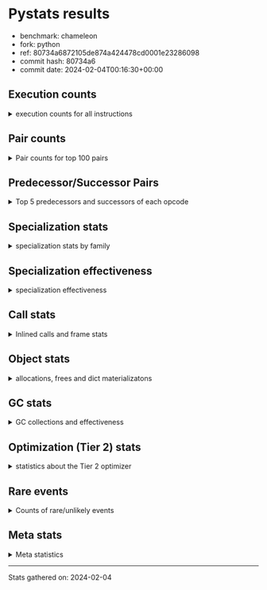 
# Pystats results

- benchmark: chameleon
- fork: python
- ref: 80734a6872105de874a424478cd0001e23286098
- commit hash: 80734a6
- commit date: 2024-02-04T00:16:30+00:00

## Execution counts

<details>
<summary> execution counts for all instructions </summary>

|Name | Count | Self | Cumulative | Miss ratio | 
|---|---:|---:|---:|---:|
| LOAD_FAST | 334,182,780 | 22.0% | 22.0% |  |
| LOAD_CONST | 162,609,360 | 10.7% | 32.7% |  |
| STORE_FAST | 142,773,260 | 9.4% | 42.1% |  |
| IS_OP | 91,528,960 | 6.0% | 48.1% |  |
| LOAD_GLOBAL_BUILTIN | 87,052,580 | 5.7% | 53.8% |  |
| PUSH_NULL | 81,301,820 | 5.3% | 59.2% |  |
| LOAD_GLOBAL_MODULE | 75,558,320 | 5.0% | 64.1% |  |
| POP_JUMP_IF_FALSE | 72,330,320 | 4.8% | 68.9% |  |
| POP_TOP | 46,093,520 | 3.0% | 71.9% |  |
| CALL_BUILTIN_O | 46,084,220 | 3.0% | 75.0% |  |
| LOAD_FAST_LOAD_FAST | 37,136,640 | 2.4% | 77.4% |  |
| RESUME_CHECK | 35,219,040 | 2.3% | 79.7% |  |
| RETURN_VALUE | 34,574,160 | 2.3% | 82.0% |  |
| POP_JUMP_IF_TRUE | 26,241,280 | 1.7% | 83.7% |  |
| CALL_METHOD_DESCRIPTOR_FAST | 20,884,160 | 1.4% | 85.1% | 100.0% |
| LOAD_ATTR_CLASS | 20,487,660 | 1.3% | 86.4% |  |
| POP_JUMP_IF_NONE | 19,845,120 | 1.3% | 87.7% |  |
| CALL_BOUND_METHOD_EXACT_ARGS | 14,084,340 | 0.9% | 88.7% |  |
| CALL_PY_EXACT_ARGS | 13,442,460 | 0.9% | 89.6% |  |
| COPY_FREE_VARS | 12,801,360 | 0.8% | 90.4% |  |
| POP_JUMP_IF_NOT_NONE | 12,801,280 | 0.8% | 91.2% |  |
| TO_BOOL_BOOL | 12,801,220 | 0.8% | 92.1% |  |
| CALL_TYPE_1 | 12,799,980 | 0.8% | 92.9% |  |
| CALL_STR_1 | 12,799,960 | 0.8% | 93.8% |  |
| CALL | 8,331,720 | 0.5% | 94.3% |  |
| STORE_SUBSCR | 8,327,500 | 0.5% | 94.9% |  |
| JUMP_FORWARD | 7,682,560 | 0.5% | 95.4% |  |
| NOP | 7,043,920 | 0.5% | 95.8% |  |
| DELETE_SUBSCR | 7,041,280 | 0.5% | 96.3% |  |
| COMPARE_OP_INT | 7,040,020 | 0.5% | 96.8% |  |
| BINARY_OP_SUBTRACT_INT | 7,039,960 | 0.5% | 97.2% |  |
| ENTER_EXECUTOR | 7,039,680 | 0.5% | 97.7% |  |
| BINARY_OP | 6,401,960 | 0.4% | 98.1% |  |
| LOAD_DEREF | 6,400,160 | 0.4% | 98.5% |  |
| BINARY_OP_ADD_INT | 6,399,980 | 0.4% | 98.9% |  |
| BINARY_OP_ADD_UNICODE | 6,399,980 | 0.4% | 99.4% |  |
| CALL_BUILTIN_FAST | 1,930,680 | 0.1% | 99.5% |  |
| INTERPRETER_EXIT | 1,287,760 | 0.1% | 99.6% |  |
| STORE_ATTR_SLOT | 1,285,040 | 0.1% | 99.7% |  |
| FOR_ITER_LIST | 1,283,160 | 0.1% | 99.7% |  |
| RETURN_CONST | 645,120 | 0.0% | 99.8% |  |
| BUILD_TUPLE | 643,840 | 0.0% | 99.8% |  |
| CALL_BUILTIN_CLASS | 642,580 | 0.0% | 99.9% |  |
| GET_ITER | 641,360 | 0.0% | 99.9% |  |
| CALL_LEN | 641,260 | 0.0% | 100.0% |  |
| UNPACK_SEQUENCE_TWO_TUPLE | 641,240 | 0.0% | 100.0% |  |
| LOAD_ATTR | 14,160 | 0.0% | 100.0% |  |
| BUILD_MAP | 5,120 | 0.0% | 100.0% |  |
| BINARY_SUBSCR_GETITEM | 5,040 | 0.0% | 100.0% |  |
| MAKE_CELL | 3,840 | 0.0% | 100.0% |  |
| STORE_DEREF | 3,840 | 0.0% | 100.0% |  |
| EXTENDED_ARG | 3,560 | 0.0% | 100.0% |  |
| CALL_FUNCTION_EX | 2,640 | 0.0% | 100.0% |  |
| MAKE_FUNCTION | 2,560 | 0.0% | 100.0% |  |
| DICT_MERGE | 2,560 | 0.0% | 100.0% |  |
| SET_FUNCTION_ATTRIBUTE | 2,560 | 0.0% | 100.0% |  |
| LOAD_ATTR_METHOD_NO_DICT | 2,520 | 0.0% | 100.0% |  |
| LOAD_ATTR_NONDESCRIPTOR_WITH_VALUES | 2,520 | 0.0% | 100.0% |  |
| LOAD_GLOBAL | 1,720 | 0.0% | 100.0% |  |
| JUMP_BACKWARD | 1,700 | 0.0% | 100.0% |  |
| CALL_KW | 1,280 | 0.0% | 100.0% |  |
| CONTAINS_OP | 1,280 | 0.0% | 100.0% |  |
| BINARY_SUBSCR_DICT | 1,260 | 0.0% | 100.0% |  |
| CALL_PY_WITH_DEFAULTS | 1,260 | 0.0% | 100.0% |  |
| LOAD_ATTR_INSTANCE_VALUE | 1,260 | 0.0% | 100.0% |  |
| LOAD_ATTR_METHOD_WITH_VALUES | 1,260 | 0.0% | 100.0% |  |
| LOAD_SUPER_ATTR_ATTR | 1,260 | 0.0% | 100.0% |  |
| STORE_SUBSCR_DICT | 1,260 | 0.0% | 100.0% |  |
| FOR_ITER_RANGE | 440 | 0.0% | 100.0% |  |
| RESUME | 240 | 0.0% | 100.0% |  |
| BINARY_SUBSCR | 200 | 0.0% | 100.0% |  |
| STORE_ATTR | 160 | 0.0% | 100.0% |  |
| TO_BOOL | 120 | 0.0% | 100.0% |  |
| COMPARE_OP | 120 | 0.0% | 100.0% |  |
| FOR_ITER | 120 | 0.0% | 100.0% |  |
| LOAD_ATTR_MODULE | 120 | 0.0% | 100.0% |  |
| UNPACK_SEQUENCE | 80 | 0.0% | 100.0% |  |
| BINARY_OP_SUBTRACT_FLOAT | 60 | 0.0% | 100.0% |  |
| LOAD_SUPER_ATTR | 40 | 0.0% | 100.0% |  |


</details>

## Pair counts

<details>
<summary> Pair counts for top 100 pairs </summary>

|Pair | Count | Self | Cumulative | 
|---|---:|---:|---:|
| STORE_FAST LOAD_FAST | 113,313,020 | 7.5% | 7.5% |
| LOAD_FAST PUSH_NULL | 73,617,820 | 4.8% | 12.3% |
| IS_OP POP_JUMP_IF_FALSE | 59,528,960 | 3.9% | 16.2% |
| POP_JUMP_IF_FALSE LOAD_FAST | 59,528,960 | 3.9% | 20.1% |
| PUSH_NULL LOAD_CONST | 55,061,120 | 3.6% | 23.7% |
| CALL_BUILTIN_O POP_TOP | 46,082,940 | 3.0% | 26.8% |
| LOAD_FAST LOAD_CONST | 41,610,960 | 2.7% | 29.5% |
| LOAD_GLOBAL_BUILTIN IS_OP | 38,399,900 | 2.5% | 32.0% |
| LOAD_FAST LOAD_GLOBAL_BUILTIN | 38,399,800 | 2.5% | 34.6% |
| LOAD_FAST RETURN_VALUE | 33,287,760 | 2.2% | 36.8% |
| LOAD_CONST CALL_BUILTIN_O | 33,282,760 | 2.2% | 38.9% |
| LOAD_CONST LOAD_CONST | 32,001,280 | 2.1% | 41.1% |
| LOAD_GLOBAL_MODULE IS_OP | 27,528,880 | 1.8% | 42.9% |
| LOAD_FAST LOAD_GLOBAL_MODULE | 27,528,800 | 1.8% | 44.7% |
| LOAD_GLOBAL_BUILTIN LOAD_FAST | 27,523,780 | 1.8% | 46.5% |
| POP_TOP LOAD_FAST | 26,246,400 | 1.7% | 48.2% |
| PUSH_NULL LOAD_FAST | 25,600,080 | 1.7% | 49.9% |
| CALL_METHOD_DESCRIPTOR_FAST STORE_FAST | 20,490,180 | 1.3% | 51.2% |
| LOAD_ATTR_CLASS LOAD_FAST_LOAD_FAST | 20,487,660 | 1.3% | 52.6% |
| LOAD_FAST_LOAD_FAST LOAD_GLOBAL_MODULE | 20,487,640 | 1.3% | 53.9% |
| LOAD_GLOBAL_BUILTIN LOAD_ATTR_CLASS | 20,487,640 | 1.3% | 55.3% |
| LOAD_GLOBAL_MODULE CALL_METHOD_DESCRIPTOR_FAST | 20,487,640 | 1.3% | 56.6% |
| RESUME_CHECK LOAD_GLOBAL_BUILTIN | 20,487,640 | 1.3% | 58.0% |
| STORE_FAST LOAD_CONST | 20,485,760 | 1.3% | 59.3% |
| LOAD_GLOBAL_MODULE STORE_FAST | 19,846,860 | 1.3% | 60.6% |
| LOAD_FAST POP_JUMP_IF_NONE | 19,845,120 | 1.3% | 61.9% |
| RETURN_VALUE STORE_FAST | 19,202,520 | 1.3% | 63.2% |
| IS_OP POP_JUMP_IF_TRUE | 19,200,000 | 1.3% | 64.5% |
| POP_JUMP_IF_TRUE LOAD_FAST | 19,198,720 | 1.3% | 65.7% |
| CALL_BOUND_METHOD_EXACT_ARGS RESUME_CHECK | 14,084,340 | 0.9% | 66.7% |
| LOAD_CONST CALL_BOUND_METHOD_EXACT_ARGS | 14,084,200 | 0.9% | 67.6% |
| RESUME_CHECK LOAD_FAST | 13,447,540 | 0.9% | 68.5% |
| LOAD_CONST STORE_FAST | 13,445,760 | 0.9% | 69.3% |
| LOAD_FAST LOAD_FAST | 13,445,760 | 0.9% | 70.2% |
| POP_TOP LOAD_GLOBAL_MODULE | 13,444,240 | 0.9% | 71.1% |
| COPY_FREE_VARS RESUME_CHECK | 12,801,300 | 0.8% | 72.0% |
| LOAD_FAST POP_JUMP_IF_NOT_NONE | 12,801,280 | 0.8% | 72.8% |
| POP_JUMP_IF_NONE LOAD_FAST | 12,801,280 | 0.8% | 73.6% |
| IS_OP STORE_FAST | 12,800,000 | 0.8% | 74.5% |
| LOAD_FAST STORE_FAST | 12,800,000 | 0.8% | 75.3% |
| LOAD_FAST_LOAD_FAST IS_OP | 12,800,000 | 0.8% | 76.2% |
| POP_JUMP_IF_FALSE LOAD_GLOBAL_BUILTIN | 12,800,000 | 0.8% | 77.0% |
| POP_JUMP_IF_NOT_NONE LOAD_FAST_LOAD_FAST | 12,800,000 | 0.8% | 77.9% |
| CALL_TYPE_1 STORE_FAST | 12,799,980 | 0.8% | 78.7% |
| LOAD_FAST CALL_TYPE_1 | 12,799,960 | 0.8% | 79.5% |
| CALL_PY_EXACT_ARGS COPY_FREE_VARS | 12,799,960 | 0.8% | 80.4% |
| TO_BOOL_BOOL POP_JUMP_IF_FALSE | 12,799,960 | 0.8% | 81.2% |
| LOAD_FAST TO_BOOL_BOOL | 12,799,920 | 0.8% | 82.1% |
| LOAD_CONST LOAD_FAST | 7,687,680 | 0.5% | 82.6% |
| LOAD_CONST STORE_SUBSCR | 7,683,240 | 0.5% | 83.1% |
| STORE_SUBSCR LOAD_FAST | 7,683,200 | 0.5% | 83.6% |
| STORE_FAST LOAD_GLOBAL_MODULE | 7,046,480 | 0.5% | 84.0% |
| LOAD_CONST LOAD_GLOBAL_MODULE | 7,044,280 | 0.5% | 84.5% |
| LOAD_FAST CALL | 7,043,000 | 0.5% | 85.0% |
| DELETE_SUBSCR JUMP_FORWARD | 7,041,280 | 0.5% | 85.4% |
| RETURN_VALUE LOAD_CONST | 7,041,280 | 0.5% | 85.9% |
| JUMP_FORWARD LOAD_FAST | 7,041,280 | 0.5% | 86.4% |
| LOAD_CONST DELETE_SUBSCR | 7,041,280 | 0.5% | 86.8% |
| LOAD_CONST COMPARE_OP_INT | 7,039,960 | 0.5% | 87.3% |
| BINARY_OP_SUBTRACT_INT STORE_FAST | 7,039,960 | 0.5% | 87.7% |
| COMPARE_OP_INT POP_JUMP_IF_TRUE | 7,039,960 | 0.5% | 88.2% |
| LOAD_CONST BINARY_OP_SUBTRACT_INT | 7,039,920 | 0.5% | 88.7% |
| LOAD_CONST CALL_PY_EXACT_ARGS | 7,039,920 | 0.5% | 89.1% |
| LOAD_FAST CALL_BUILTIN_O | 6,401,240 | 0.4% | 89.6% |
| NOP LOAD_DEREF | 6,400,080 | 0.4% | 90.0% |
| LOAD_DEREF PUSH_NULL | 6,400,080 | 0.4% | 90.4% |
| LOAD_FAST BINARY_OP | 6,400,040 | 0.4% | 90.8% |
| CALL LOAD_CONST | 6,400,000 | 0.4% | 91.2% |
| LOAD_CONST IS_OP | 6,400,000 | 0.4% | 91.7% |
| LOAD_FAST IS_OP | 6,400,000 | 0.4% | 92.1% |
| POP_JUMP_IF_NONE NOP | 6,400,000 | 0.4% | 92.5% |
| BINARY_OP_ADD_INT STORE_FAST | 6,399,980 | 0.4% | 92.9% |
| BINARY_OP_ADD_UNICODE STORE_FAST | 6,399,980 | 0.4% | 93.3% |
| CALL_STR_1 STORE_FAST | 6,399,980 | 0.4% | 93.8% |
| RETURN_VALUE CALL_STR_1 | 6,399,960 | 0.4% | 94.2% |
| BINARY_OP CALL_BUILTIN_O | 6,399,960 | 0.4% | 94.6% |
| LOAD_CONST BINARY_OP_ADD_INT | 6,399,960 | 0.4% | 95.0% |
| LOAD_CONST LOAD_GLOBAL_BUILTIN | 6,399,960 | 0.4% | 95.5% |
| LOAD_FAST CALL_STR_1 | 6,399,960 | 0.4% | 95.9% |
| POP_JUMP_IF_TRUE LOAD_GLOBAL_BUILTIN | 6,399,960 | 0.4% | 96.3% |
| CALL_STR_1 BINARY_OP_ADD_UNICODE | 6,399,960 | 0.4% | 96.7% |
| LOAD_GLOBAL_MODULE CALL_PY_EXACT_ARGS | 6,399,960 | 0.4% | 97.1% |
| POP_TOP ENTER_EXECUTOR | 6,398,980 | 0.4% | 97.6% |
| ENTER_EXECUTOR RESUME_CHECK | 6,398,080 | 0.4% | 98.0% |
| CACHE RESUME_CHECK | 1,286,360 | 0.1% | 98.1% |
| CALL_BUILTIN_FAST STORE_FAST | 1,284,400 | 0.1% | 98.1% |
| LOAD_FAST_LOAD_FAST STORE_ATTR_SLOT | 1,282,480 | 0.1% | 98.2% |
| STORE_FAST LOAD_GLOBAL_BUILTIN | 1,282,480 | 0.1% | 98.3% |
| RETURN_VALUE PUSH_NULL | 1,281,280 | 0.1% | 98.4% |
| RETURN_VALUE INTERPRETER_EXIT | 645,200 | 0.0% | 98.4% |
| LOAD_FAST CALL_BUILTIN_FAST | 643,720 | 0.0% | 98.5% |
| LOAD_GLOBAL_MODULE CALL_BUILTIN_FAST | 643,080 | 0.0% | 98.5% |
| RETURN_CONST INTERPRETER_EXIT | 642,560 | 0.0% | 98.6% |
| LOAD_GLOBAL_MODULE LOAD_FAST_LOAD_FAST | 642,520 | 0.0% | 98.6% |
| STORE_ATTR_SLOT RETURN_CONST | 642,520 | 0.0% | 98.7% |
| CALL_PY_EXACT_ARGS RESUME_CHECK | 642,500 | 0.0% | 98.7% |
| FOR_ITER_LIST STORE_FAST | 641,880 | 0.0% | 98.7% |
| CALL STORE_FAST | 641,600 | 0.0% | 98.8% |
| LOAD_FAST GET_ITER | 641,360 | 0.0% | 98.8% |
| LOAD_FAST_LOAD_FAST CALL | 641,320 | 0.0% | 98.9% |


</details>

## Predecessor/Successor Pairs

<details>
<summary> Top 5 predecessors and successors of each opcode </summary>

### CACHE

<details>
<summary> Successors and predecessors for CACHE </summary>

|Successors | Count | Percentage | 
|---|---:|---:|
| RESUME_CHECK | 1,286,360 | 99.9% |
| COPY_FREE_VARS | 1,280 | 0.1% |
| RESUME | 120 | 0.0% |


</details>

### BINARY_SUBSCR

<details>
<summary> Successors and predecessors for BINARY_SUBSCR </summary>

|Predecessors | Count | Percentage | 
|---|---:|---:|
| LOAD_CONST | 200 | 100.0% |

|Successors | Count | Percentage | 
|---|---:|---:|
| BINARY_SUBSCR_GETITEM | 80 | 40.0% |
| STORE_FAST | 60 | 30.0% |
| STORE_DEREF | 40 | 20.0% |
| BINARY_SUBSCR_DICT | 20 | 10.0% |


</details>

### DELETE_SUBSCR

<details>
<summary> Successors and predecessors for DELETE_SUBSCR </summary>

|Predecessors | Count | Percentage | 
|---|---:|---:|
| LOAD_CONST | 7,041,280 | 100.0% |

|Successors | Count | Percentage | 
|---|---:|---:|
| JUMP_FORWARD | 7,041,280 | 100.0% |


</details>

### GET_ITER

<details>
<summary> Successors and predecessors for GET_ITER </summary>

|Predecessors | Count | Percentage | 
|---|---:|---:|
| LOAD_FAST | 641,360 | 100.0% |

|Successors | Count | Percentage | 
|---|---:|---:|
| FOR_ITER_LIST | 639,980 | 99.8% |
| EXTENDED_ARG | 1,280 | 0.2% |
| FOR_ITER_RANGE | 60 | 0.0% |
| FOR_ITER | 40 | 0.0% |


</details>

### INTERPRETER_EXIT

<details>
<summary> Successors and predecessors for INTERPRETER_EXIT </summary>

|Predecessors | Count | Percentage | 
|---|---:|---:|
| RETURN_VALUE | 645,200 | 50.1% |
| RETURN_CONST | 642,560 | 49.9% |


</details>

### MAKE_FUNCTION

<details>
<summary> Successors and predecessors for MAKE_FUNCTION </summary>

|Predecessors | Count | Percentage | 
|---|---:|---:|
| LOAD_CONST | 2,560 | 100.0% |

|Successors | Count | Percentage | 
|---|---:|---:|
| SET_FUNCTION_ATTRIBUTE | 2,560 | 100.0% |


</details>

### NOP

<details>
<summary> Successors and predecessors for NOP </summary>

|Predecessors | Count | Percentage | 
|---|---:|---:|
| POP_JUMP_IF_NONE | 6,400,000 | 90.9% |
| RESUME_CHECK | 641,260 | 9.1% |
| STORE_FAST | 2,560 | 0.0% |
| POP_TOP | 80 | 0.0% |
| RESUME | 20 | 0.0% |

|Successors | Count | Percentage | 
|---|---:|---:|
| LOAD_DEREF | 6,400,080 | 90.9% |
| LOAD_GLOBAL_BUILTIN | 639,960 | 9.1% |
| LOAD_FAST | 2,560 | 0.0% |
| LOAD_GLOBAL_MODULE | 1,280 | 0.0% |
| LOAD_GLOBAL | 40 | 0.0% |


</details>

### POP_TOP

<details>
<summary> Successors and predecessors for POP_TOP </summary>

|Predecessors | Count | Percentage | 
|---|---:|---:|
| CALL_BUILTIN_O | 46,082,940 | 100.0% |
| CALL_BUILTIN_FAST | 6,300 | 0.0% |
| RETURN_CONST | 2,560 | 0.0% |
| CALL | 1,720 | 0.0% |

|Successors | Count | Percentage | 
|---|---:|---:|
| LOAD_FAST | 26,246,400 | 56.9% |
| LOAD_GLOBAL_MODULE | 13,444,240 | 29.2% |
| ENTER_EXECUTOR | 6,398,980 | 13.9% |
| LOAD_CONST | 1,280 | 0.0% |
| RETURN_CONST | 1,280 | 0.0% |


</details>

### PUSH_NULL

<details>
<summary> Successors and predecessors for PUSH_NULL </summary>

|Predecessors | Count | Percentage | 
|---|---:|---:|
| LOAD_FAST | 73,617,820 | 90.5% |
| LOAD_DEREF | 6,400,080 | 7.9% |
| RETURN_VALUE | 1,281,280 | 1.6% |
| LOAD_ATTR | 1,300 | 0.0% |
| LOAD_SUPER_ATTR_ATTR | 1,260 | 0.0% |

|Successors | Count | Percentage | 
|---|---:|---:|
| LOAD_CONST | 55,061,120 | 67.7% |
| LOAD_FAST | 25,600,080 | 31.5% |
| CALL | 640,620 | 0.8% |


</details>

### RETURN_VALUE

<details>
<summary> Successors and predecessors for RETURN_VALUE </summary>

|Predecessors | Count | Percentage | 
|---|---:|---:|
| LOAD_FAST | 33,287,760 | 96.3% |
| BUILD_TUPLE | 641,280 | 1.9% |
| CALL_BUILTIN_FAST | 639,980 | 1.9% |
| CALL_FUNCTION_EX | 2,560 | 0.0% |
| RETURN_VALUE | 1,280 | 0.0% |

|Successors | Count | Percentage | 
|---|---:|---:|
| STORE_FAST | 19,202,520 | 55.5% |
| LOAD_CONST | 7,041,280 | 20.4% |
| CALL_STR_1 | 6,399,960 | 18.5% |
| PUSH_NULL | 1,281,280 | 3.7% |
| INTERPRETER_EXIT | 645,200 | 1.9% |


</details>

### STORE_SUBSCR

<details>
<summary> Successors and predecessors for STORE_SUBSCR </summary>

|Predecessors | Count | Percentage | 
|---|---:|---:|
| LOAD_CONST | 7,683,240 | 92.3% |
| LOAD_FAST_LOAD_FAST | 641,280 | 7.7% |
| STORE_SUBSCR | 2,980 | 0.0% |

|Successors | Count | Percentage | 
|---|---:|---:|
| LOAD_FAST | 7,683,200 | 92.3% |
| LOAD_FAST_LOAD_FAST | 641,280 | 7.7% |
| STORE_SUBSCR | 2,980 | 0.0% |
| LOAD_GLOBAL | 20 | 0.0% |
| STORE_SUBSCR_DICT | 20 | 0.0% |


</details>

### TO_BOOL

<details>
<summary> Successors and predecessors for TO_BOOL </summary>

|Predecessors | Count | Percentage | 
|---|---:|---:|
| LOAD_FAST | 80 | 66.7% |
| LOAD_ATTR | 40 | 33.3% |

|Successors | Count | Percentage | 
|---|---:|---:|
| TO_BOOL_BOOL | 60 | 50.0% |
| POP_JUMP_IF_FALSE | 40 | 33.3% |
| POP_JUMP_IF_TRUE | 20 | 16.7% |


</details>

### BINARY_OP

<details>
<summary> Successors and predecessors for BINARY_OP </summary>

|Predecessors | Count | Percentage | 
|---|---:|---:|
| LOAD_FAST | 6,400,040 | 100.0% |
| BINARY_OP | 1,760 | 0.0% |
| LOAD_CONST | 120 | 0.0% |
| CALL | 20 | 0.0% |
| CALL_STR_1 | 20 | 0.0% |

|Successors | Count | Percentage | 
|---|---:|---:|
| CALL_BUILTIN_O | 6,399,960 | 100.0% |
| BINARY_OP | 1,760 | 0.0% |
| STORE_FAST | 100 | 0.0% |
| CALL | 40 | 0.0% |
| BINARY_OP_SUBTRACT_INT | 40 | 0.0% |


</details>

### BUILD_MAP

<details>
<summary> Successors and predecessors for BUILD_MAP </summary>

|Predecessors | Count | Percentage | 
|---|---:|---:|
| LOAD_CONST | 2,560 | 50.0% |
| STORE_FAST | 1,280 | 25.0% |
| LOAD_GLOBAL_MODULE | 1,260 | 24.6% |
| LOAD_GLOBAL | 20 | 0.4% |

|Successors | Count | Percentage | 
|---|---:|---:|
| LOAD_FAST | 2,560 | 50.0% |
| CALL | 1,280 | 25.0% |
| STORE_FAST | 1,280 | 25.0% |


</details>

### BUILD_TUPLE

<details>
<summary> Successors and predecessors for BUILD_TUPLE </summary>

|Predecessors | Count | Percentage | 
|---|---:|---:|
| LOAD_FAST_LOAD_FAST | 641,280 | 99.6% |
| LOAD_FAST | 2,560 | 0.4% |

|Successors | Count | Percentage | 
|---|---:|---:|
| RETURN_VALUE | 641,280 | 99.6% |
| LOAD_CONST | 2,560 | 0.4% |


</details>

### CALL

<details>
<summary> Successors and predecessors for CALL </summary>

|Predecessors | Count | Percentage | 
|---|---:|---:|
| LOAD_FAST | 7,043,000 | 84.5% |
| LOAD_FAST_LOAD_FAST | 641,320 | 7.7% |
| PUSH_NULL | 640,620 | 7.7% |
| CALL | 3,240 | 0.0% |
| BUILD_MAP | 1,280 | 0.0% |

|Successors | Count | Percentage | 
|---|---:|---:|
| LOAD_CONST | 6,400,000 | 76.8% |
| STORE_FAST | 641,600 | 7.7% |
| LOAD_FAST_LOAD_FAST | 641,280 | 7.7% |
| UNPACK_SEQUENCE_TWO_TUPLE | 641,200 | 7.7% |
| CALL | 3,240 | 0.0% |


</details>

### CALL_FUNCTION_EX

<details>
<summary> Successors and predecessors for CALL_FUNCTION_EX </summary>

|Predecessors | Count | Percentage | 
|---|---:|---:|
| DICT_MERGE | 2,560 | 97.0% |
| LOAD_FAST | 80 | 3.0% |

|Successors | Count | Percentage | 
|---|---:|---:|
| RETURN_VALUE | 2,560 | 97.0% |
| COPY_FREE_VARS | 80 | 3.0% |


</details>

### CALL_KW

<details>
<summary> Successors and predecessors for CALL_KW </summary>

|Predecessors | Count | Percentage | 
|---|---:|---:|
| LOAD_CONST | 1,280 | 100.0% |

|Successors | Count | Percentage | 
|---|---:|---:|
| CALL_BUILTIN_FAST | 1,240 | 96.9% |
| CALL | 40 | 3.1% |


</details>

### COMPARE_OP

<details>
<summary> Successors and predecessors for COMPARE_OP </summary>

|Predecessors | Count | Percentage | 
|---|---:|---:|
| LOAD_CONST | 120 | 100.0% |

|Successors | Count | Percentage | 
|---|---:|---:|
| COMPARE_OP_INT | 60 | 50.0% |
| POP_JUMP_IF_TRUE | 40 | 33.3% |
| POP_JUMP_IF_FALSE | 20 | 16.7% |


</details>

### CONTAINS_OP

<details>
<summary> Successors and predecessors for CONTAINS_OP </summary>

|Predecessors | Count | Percentage | 
|---|---:|---:|
| LOAD_FAST | 1,280 | 100.0% |

|Successors | Count | Percentage | 
|---|---:|---:|
| POP_JUMP_IF_FALSE | 1,280 | 100.0% |


</details>

### COPY_FREE_VARS

<details>
<summary> Successors and predecessors for COPY_FREE_VARS </summary>

|Predecessors | Count | Percentage | 
|---|---:|---:|
| CALL_PY_EXACT_ARGS | 12,799,960 | 100.0% |
| CACHE | 1,280 | 0.0% |
| CALL_FUNCTION_EX | 80 | 0.0% |
| CALL | 40 | 0.0% |

|Successors | Count | Percentage | 
|---|---:|---:|
| RESUME_CHECK | 12,801,300 | 100.0% |
| RESUME | 60 | 0.0% |


</details>

### DICT_MERGE

<details>
<summary> Successors and predecessors for DICT_MERGE </summary>

|Predecessors | Count | Percentage | 
|---|---:|---:|
| LOAD_FAST | 2,560 | 100.0% |

|Successors | Count | Percentage | 
|---|---:|---:|
| CALL_FUNCTION_EX | 2,560 | 100.0% |


</details>

### ENTER_EXECUTOR

<details>
<summary> Successors and predecessors for ENTER_EXECUTOR </summary>

|Predecessors | Count | Percentage | 
|---|---:|---:|
| POP_TOP | 6,398,980 | 90.9% |
| POP_JUMP_IF_TRUE | 640,600 | 9.1% |
| JUMP_BACKWARD | 100 | 0.0% |

|Successors | Count | Percentage | 
|---|---:|---:|
| RESUME_CHECK | 6,398,080 | 90.9% |
| FOR_ITER_LIST | 639,680 | 9.1% |
| EXTENDED_ARG | 960 | 0.0% |
| CALL | 900 | 0.0% |
| FOR_ITER_RANGE | 60 | 0.0% |


</details>

### EXTENDED_ARG

<details>
<summary> Successors and predecessors for EXTENDED_ARG </summary>

|Predecessors | Count | Percentage | 
|---|---:|---:|
| GET_ITER | 1,280 | 36.0% |
| ENTER_EXECUTOR | 960 | 27.0% |
| JUMP_BACKWARD | 640 | 18.0% |
| POP_TOP | 340 | 9.6% |
| POP_JUMP_IF_TRUE | 340 | 9.6% |

|Successors | Count | Percentage | 
|---|---:|---:|
| FOR_ITER_LIST | 2,840 | 79.8% |
| JUMP_BACKWARD | 680 | 19.1% |
| FOR_ITER | 40 | 1.1% |


</details>

### FOR_ITER

<details>
<summary> Successors and predecessors for FOR_ITER </summary>

|Predecessors | Count | Percentage | 
|---|---:|---:|
| GET_ITER | 40 | 33.3% |
| EXTENDED_ARG | 40 | 33.3% |
| JUMP_BACKWARD | 40 | 33.3% |

|Successors | Count | Percentage | 
|---|---:|---:|
| STORE_FAST | 60 | 50.0% |
| FOR_ITER_LIST | 40 | 33.3% |
| FOR_ITER_RANGE | 20 | 16.7% |


</details>

### IS_OP

<details>
<summary> Successors and predecessors for IS_OP </summary>

|Predecessors | Count | Percentage | 
|---|---:|---:|
| LOAD_GLOBAL_BUILTIN | 38,399,900 | 42.0% |
| LOAD_GLOBAL_MODULE | 27,528,880 | 30.1% |
| LOAD_FAST_LOAD_FAST | 12,800,000 | 14.0% |
| LOAD_CONST | 6,400,000 | 7.0% |
| LOAD_FAST | 6,400,000 | 7.0% |

|Successors | Count | Percentage | 
|---|---:|---:|
| POP_JUMP_IF_FALSE | 59,528,960 | 65.0% |
| POP_JUMP_IF_TRUE | 19,200,000 | 21.0% |
| STORE_FAST | 12,800,000 | 14.0% |


</details>

### JUMP_BACKWARD

<details>
<summary> Successors and predecessors for JUMP_BACKWARD </summary>

|Predecessors | Count | Percentage | 
|---|---:|---:|
| POP_TOP | 680 | 40.0% |
| EXTENDED_ARG | 680 | 40.0% |
| POP_JUMP_IF_TRUE | 340 | 20.0% |

|Successors | Count | Percentage | 
|---|---:|---:|
| EXTENDED_ARG | 640 | 37.6% |
| FOR_ITER_LIST | 620 | 36.5% |
| FOR_ITER_RANGE | 300 | 17.6% |
| ENTER_EXECUTOR | 100 | 5.9% |
| FOR_ITER | 40 | 2.4% |


</details>

### JUMP_FORWARD

<details>
<summary> Successors and predecessors for JUMP_FORWARD </summary>

|Predecessors | Count | Percentage | 
|---|---:|---:|
| DELETE_SUBSCR | 7,041,280 | 91.7% |
| CALL_BUILTIN_CLASS | 641,260 | 8.3% |
| CALL | 20 | 0.0% |

|Successors | Count | Percentage | 
|---|---:|---:|
| LOAD_FAST | 7,041,280 | 91.7% |
| STORE_FAST | 641,280 | 8.3% |


</details>

### LOAD_ATTR

<details>
<summary> Successors and predecessors for LOAD_ATTR </summary>

|Predecessors | Count | Percentage | 
|---|---:|---:|
| LOAD_FAST | 13,040 | 92.1% |
| LOAD_ATTR | 1,000 | 7.1% |
| LOAD_GLOBAL | 60 | 0.4% |
| LOAD_GLOBAL_MODULE | 40 | 0.3% |
| LOAD_GLOBAL_BUILTIN | 20 | 0.1% |

|Successors | Count | Percentage | 
|---|---:|---:|
| STORE_FAST | 6,440 | 45.5% |
| LOAD_FAST | 2,560 | 18.1% |
| PUSH_NULL | 1,300 | 9.2% |
| CALL_BUILTIN_CLASS | 1,240 | 8.8% |
| TO_BOOL_BOOL | 1,240 | 8.8% |


</details>

### LOAD_CONST

<details>
<summary> Successors and predecessors for LOAD_CONST </summary>

|Predecessors | Count | Percentage | 
|---|---:|---:|
| PUSH_NULL | 55,061,120 | 33.9% |
| LOAD_FAST | 41,610,960 | 25.6% |
| LOAD_CONST | 32,001,280 | 19.7% |
| STORE_FAST | 20,485,760 | 12.6% |
| RETURN_VALUE | 7,041,280 | 4.3% |

|Successors | Count | Percentage | 
|---|---:|---:|
| CALL_BUILTIN_O | 33,282,760 | 20.5% |
| LOAD_CONST | 32,001,280 | 19.7% |
| CALL_BOUND_METHOD_EXACT_ARGS | 14,084,200 | 8.7% |
| STORE_FAST | 13,445,760 | 8.3% |
| LOAD_FAST | 7,687,680 | 4.7% |


</details>

### LOAD_DEREF

<details>
<summary> Successors and predecessors for LOAD_DEREF </summary>

|Predecessors | Count | Percentage | 
|---|---:|---:|
| NOP | 6,400,080 | 100.0% |
| STORE_FAST | 80 | 0.0% |

|Successors | Count | Percentage | 
|---|---:|---:|
| PUSH_NULL | 6,400,080 | 100.0% |
| STORE_FAST | 80 | 0.0% |


</details>

### LOAD_FAST

<details>
<summary> Successors and predecessors for LOAD_FAST </summary>

|Predecessors | Count | Percentage | 
|---|---:|---:|
| STORE_FAST | 113,313,020 | 33.9% |
| POP_JUMP_IF_FALSE | 59,528,960 | 17.8% |
| LOAD_GLOBAL_BUILTIN | 27,523,780 | 8.2% |
| POP_TOP | 26,246,400 | 7.9% |
| PUSH_NULL | 25,600,080 | 7.7% |

|Successors | Count | Percentage | 
|---|---:|---:|
| PUSH_NULL | 73,617,820 | 22.0% |
| LOAD_CONST | 41,610,960 | 12.5% |
| LOAD_GLOBAL_BUILTIN | 38,399,800 | 11.5% |
| RETURN_VALUE | 33,287,760 | 10.0% |
| LOAD_GLOBAL_MODULE | 27,528,800 | 8.2% |


</details>

### LOAD_FAST_LOAD_FAST

<details>
<summary> Successors and predecessors for LOAD_FAST_LOAD_FAST </summary>

|Predecessors | Count | Percentage | 
|---|---:|---:|
| LOAD_ATTR_CLASS | 20,487,660 | 55.2% |
| POP_JUMP_IF_NOT_NONE | 12,800,000 | 34.5% |
| LOAD_GLOBAL_MODULE | 642,520 | 1.7% |
| STORE_SUBSCR | 641,280 | 1.7% |
| CALL | 641,280 | 1.7% |

|Successors | Count | Percentage | 
|---|---:|---:|
| LOAD_GLOBAL_MODULE | 20,487,640 | 55.2% |
| IS_OP | 12,800,000 | 34.5% |
| STORE_ATTR_SLOT | 1,282,480 | 3.5% |
| CALL | 641,320 | 1.7% |
| STORE_SUBSCR | 641,280 | 1.7% |


</details>

### LOAD_GLOBAL

<details>
<summary> Successors and predecessors for LOAD_GLOBAL </summary>

|Predecessors | Count | Percentage | 
|---|---:|---:|
| LOAD_FAST | 360 | 20.9% |
| STORE_FAST | 320 | 18.6% |
| POP_TOP | 240 | 14.0% |
| LOAD_CONST | 240 | 14.0% |
| POP_JUMP_IF_FALSE | 120 | 7.0% |

|Successors | Count | Percentage | 
|---|---:|---:|
| LOAD_GLOBAL_MODULE | 560 | 32.6% |
| LOAD_GLOBAL_BUILTIN | 300 | 17.4% |
| LOAD_FAST | 220 | 12.8% |
| IS_OP | 180 | 10.5% |
| STORE_FAST | 180 | 10.5% |


</details>

### LOAD_SUPER_ATTR

<details>
<summary> Successors and predecessors for LOAD_SUPER_ATTR </summary>

|Predecessors | Count | Percentage | 
|---|---:|---:|
| LOAD_FAST | 40 | 100.0% |

|Successors | Count | Percentage | 
|---|---:|---:|
| PUSH_NULL | 20 | 50.0% |
| LOAD_SUPER_ATTR_ATTR | 20 | 50.0% |


</details>

### MAKE_CELL

<details>
<summary> Successors and predecessors for MAKE_CELL </summary>

|Predecessors | Count | Percentage | 
|---|---:|---:|
| MAKE_CELL | 2,560 | 66.7% |
| CALL_PY_WITH_DEFAULTS | 1,260 | 32.8% |
| CALL | 20 | 0.5% |

|Successors | Count | Percentage | 
|---|---:|---:|
| MAKE_CELL | 2,560 | 66.7% |
| RESUME_CHECK | 1,260 | 32.8% |
| RESUME | 20 | 0.5% |


</details>

### POP_JUMP_IF_FALSE

<details>
<summary> Successors and predecessors for POP_JUMP_IF_FALSE </summary>

|Predecessors | Count | Percentage | 
|---|---:|---:|
| IS_OP | 59,528,960 | 82.3% |
| TO_BOOL_BOOL | 12,799,960 | 17.7% |
| CONTAINS_OP | 1,280 | 0.0% |
| COMPARE_OP_INT | 60 | 0.0% |
| TO_BOOL | 40 | 0.0% |

|Successors | Count | Percentage | 
|---|---:|---:|
| LOAD_FAST | 59,528,960 | 82.3% |
| LOAD_GLOBAL_BUILTIN | 12,800,000 | 17.7% |
| LOAD_GLOBAL_MODULE | 1,240 | 0.0% |
| LOAD_GLOBAL | 120 | 0.0% |


</details>

### POP_JUMP_IF_NONE

<details>
<summary> Successors and predecessors for POP_JUMP_IF_NONE </summary>

|Predecessors | Count | Percentage | 
|---|---:|---:|
| LOAD_FAST | 19,845,120 | 100.0% |

|Successors | Count | Percentage | 
|---|---:|---:|
| LOAD_FAST | 12,801,280 | 64.5% |
| NOP | 6,400,000 | 32.2% |
| LOAD_GLOBAL_BUILTIN | 641,240 | 3.2% |
| LOAD_CONST | 1,280 | 0.0% |
| LOAD_GLOBAL_MODULE | 1,240 | 0.0% |


</details>

### POP_JUMP_IF_NOT_NONE

<details>
<summary> Successors and predecessors for POP_JUMP_IF_NOT_NONE </summary>

|Predecessors | Count | Percentage | 
|---|---:|---:|
| LOAD_FAST | 12,801,280 | 100.0% |

|Successors | Count | Percentage | 
|---|---:|---:|
| LOAD_FAST_LOAD_FAST | 12,800,000 | 100.0% |
| LOAD_FAST | 1,280 | 0.0% |


</details>

### POP_JUMP_IF_TRUE

<details>
<summary> Successors and predecessors for POP_JUMP_IF_TRUE </summary>

|Predecessors | Count | Percentage | 
|---|---:|---:|
| IS_OP | 19,200,000 | 73.2% |
| COMPARE_OP_INT | 7,039,960 | 26.8% |
| TO_BOOL_BOOL | 1,260 | 0.0% |
| COMPARE_OP | 40 | 0.0% |
| TO_BOOL | 20 | 0.0% |

|Successors | Count | Percentage | 
|---|---:|---:|
| LOAD_FAST | 19,198,720 | 73.2% |
| LOAD_GLOBAL_BUILTIN | 6,399,960 | 24.4% |
| ENTER_EXECUTOR | 640,600 | 2.4% |
| RETURN_CONST | 1,280 | 0.0% |
| EXTENDED_ARG | 340 | 0.0% |


</details>

### RETURN_CONST

<details>
<summary> Successors and predecessors for RETURN_CONST </summary>

|Predecessors | Count | Percentage | 
|---|---:|---:|
| STORE_ATTR_SLOT | 642,520 | 99.6% |
| POP_TOP | 1,280 | 0.2% |
| POP_JUMP_IF_TRUE | 1,280 | 0.2% |
| STORE_ATTR | 40 | 0.0% |

|Successors | Count | Percentage | 
|---|---:|---:|
| INTERPRETER_EXIT | 642,560 | 99.6% |
| POP_TOP | 2,560 | 0.4% |


</details>

### SET_FUNCTION_ATTRIBUTE

<details>
<summary> Successors and predecessors for SET_FUNCTION_ATTRIBUTE </summary>

|Predecessors | Count | Percentage | 
|---|---:|---:|
| MAKE_FUNCTION | 2,560 | 100.0% |

|Successors | Count | Percentage | 
|---|---:|---:|
| STORE_FAST | 2,560 | 100.0% |


</details>

### STORE_ATTR

<details>
<summary> Successors and predecessors for STORE_ATTR </summary>

|Predecessors | Count | Percentage | 
|---|---:|---:|
| LOAD_FAST | 80 | 50.0% |
| LOAD_FAST_LOAD_FAST | 80 | 50.0% |

|Successors | Count | Percentage | 
|---|---:|---:|
| STORE_ATTR_SLOT | 80 | 50.0% |
| RETURN_CONST | 40 | 25.0% |
| LOAD_FAST | 20 | 12.5% |
| LOAD_FAST_LOAD_FAST | 20 | 12.5% |


</details>

### STORE_DEREF

<details>
<summary> Successors and predecessors for STORE_DEREF </summary>

|Predecessors | Count | Percentage | 
|---|---:|---:|
| RETURN_VALUE | 2,520 | 65.6% |
| LOAD_GLOBAL_MODULE | 1,260 | 32.8% |
| BINARY_SUBSCR | 40 | 1.0% |
| LOAD_GLOBAL | 20 | 0.5% |

|Successors | Count | Percentage | 
|---|---:|---:|
| LOAD_FAST | 3,840 | 100.0% |


</details>

### STORE_FAST

<details>
<summary> Successors and predecessors for STORE_FAST </summary>

|Predecessors | Count | Percentage | 
|---|---:|---:|
| CALL_METHOD_DESCRIPTOR_FAST | 20,490,180 | 14.4% |
| LOAD_GLOBAL_MODULE | 19,846,860 | 13.9% |
| RETURN_VALUE | 19,202,520 | 13.4% |
| LOAD_CONST | 13,445,760 | 9.4% |
| IS_OP | 12,800,000 | 9.0% |

|Successors | Count | Percentage | 
|---|---:|---:|
| LOAD_FAST | 113,313,020 | 79.4% |
| LOAD_CONST | 20,485,760 | 14.3% |
| LOAD_GLOBAL_MODULE | 7,046,480 | 4.9% |
| LOAD_GLOBAL_BUILTIN | 1,282,480 | 0.9% |
| STORE_FAST | 641,280 | 0.4% |


</details>

### UNPACK_SEQUENCE

<details>
<summary> Successors and predecessors for UNPACK_SEQUENCE </summary>

|Predecessors | Count | Percentage | 
|---|---:|---:|
| CALL | 80 | 100.0% |

|Successors | Count | Percentage | 
|---|---:|---:|
| STORE_FAST | 40 | 50.0% |
| UNPACK_SEQUENCE_TWO_TUPLE | 40 | 50.0% |


</details>

### RESUME

<details>
<summary> Successors and predecessors for RESUME </summary>

|Predecessors | Count | Percentage | 
|---|---:|---:|
| CACHE | 120 | 50.0% |
| COPY_FREE_VARS | 60 | 25.0% |
| CALL | 40 | 16.7% |
| MAKE_CELL | 20 | 8.3% |

|Successors | Count | Percentage | 
|---|---:|---:|
| LOAD_FAST | 140 | 58.3% |
| LOAD_GLOBAL | 60 | 25.0% |
| NOP | 20 | 8.3% |
| LOAD_FAST_LOAD_FAST | 20 | 8.3% |


</details>

### BINARY_OP_ADD_INT

<details>
<summary> Successors and predecessors for BINARY_OP_ADD_INT </summary>

|Predecessors | Count | Percentage | 
|---|---:|---:|
| LOAD_CONST | 6,399,960 | 100.0% |
| BINARY_OP | 20 | 0.0% |

|Successors | Count | Percentage | 
|---|---:|---:|
| STORE_FAST | 6,399,980 | 100.0% |


</details>

### BINARY_OP_ADD_UNICODE

<details>
<summary> Successors and predecessors for BINARY_OP_ADD_UNICODE </summary>

|Predecessors | Count | Percentage | 
|---|---:|---:|
| CALL_STR_1 | 6,399,960 | 100.0% |
| BINARY_OP | 20 | 0.0% |

|Successors | Count | Percentage | 
|---|---:|---:|
| STORE_FAST | 6,399,980 | 100.0% |


</details>

### BINARY_OP_SUBTRACT_FLOAT

<details>
<summary> Successors and predecessors for BINARY_OP_SUBTRACT_FLOAT </summary>

|Predecessors | Count | Percentage | 
|---|---:|---:|
| LOAD_FAST | 40 | 66.7% |
| BINARY_OP | 20 | 33.3% |

|Successors | Count | Percentage | 
|---|---:|---:|
| STORE_FAST | 60 | 100.0% |


</details>

### BINARY_OP_SUBTRACT_INT

<details>
<summary> Successors and predecessors for BINARY_OP_SUBTRACT_INT </summary>

|Predecessors | Count | Percentage | 
|---|---:|---:|
| LOAD_CONST | 7,039,920 | 100.0% |
| BINARY_OP | 40 | 0.0% |

|Successors | Count | Percentage | 
|---|---:|---:|
| STORE_FAST | 7,039,960 | 100.0% |


</details>

### BINARY_SUBSCR_DICT

<details>
<summary> Successors and predecessors for BINARY_SUBSCR_DICT </summary>

|Predecessors | Count | Percentage | 
|---|---:|---:|
| LOAD_CONST | 1,240 | 98.4% |
| BINARY_SUBSCR | 20 | 1.6% |

|Successors | Count | Percentage | 
|---|---:|---:|
| STORE_FAST | 1,260 | 100.0% |


</details>

### BINARY_SUBSCR_GETITEM

<details>
<summary> Successors and predecessors for BINARY_SUBSCR_GETITEM </summary>

|Predecessors | Count | Percentage | 
|---|---:|---:|
| LOAD_CONST | 4,960 | 98.4% |
| BINARY_SUBSCR | 80 | 1.6% |

|Successors | Count | Percentage | 
|---|---:|---:|
| RESUME_CHECK | 5,040 | 100.0% |


</details>

### CALL_BOUND_METHOD_EXACT_ARGS

<details>
<summary> Successors and predecessors for CALL_BOUND_METHOD_EXACT_ARGS </summary>

|Predecessors | Count | Percentage | 
|---|---:|---:|
| LOAD_CONST | 14,084,200 | 100.0% |
| CALL | 140 | 0.0% |

|Successors | Count | Percentage | 
|---|---:|---:|
| RESUME_CHECK | 14,084,340 | 100.0% |


</details>

### CALL_BUILTIN_CLASS

<details>
<summary> Successors and predecessors for CALL_BUILTIN_CLASS </summary>

|Predecessors | Count | Percentage | 
|---|---:|---:|
| LOAD_FAST | 641,280 | 99.8% |
| LOAD_ATTR | 1,240 | 0.2% |
| CALL | 60 | 0.0% |

|Successors | Count | Percentage | 
|---|---:|---:|
| JUMP_FORWARD | 641,260 | 99.8% |
| STORE_FAST | 1,320 | 0.2% |


</details>

### CALL_BUILTIN_FAST

<details>
<summary> Successors and predecessors for CALL_BUILTIN_FAST </summary>

|Predecessors | Count | Percentage | 
|---|---:|---:|
| LOAD_FAST | 643,720 | 33.3% |
| LOAD_GLOBAL_MODULE | 643,080 | 33.3% |
| LOAD_FAST_LOAD_FAST | 639,960 | 33.1% |
| CALL_KW | 1,240 | 0.1% |
| LOAD_CONST | 1,240 | 0.1% |

|Successors | Count | Percentage | 
|---|---:|---:|
| STORE_FAST | 1,284,400 | 66.5% |
| RETURN_VALUE | 639,980 | 33.1% |
| POP_TOP | 6,300 | 0.3% |


</details>

### CALL_BUILTIN_O

<details>
<summary> Successors and predecessors for CALL_BUILTIN_O </summary>

|Predecessors | Count | Percentage | 
|---|---:|---:|
| LOAD_CONST | 33,282,760 | 72.2% |
| LOAD_FAST | 6,401,240 | 13.9% |
| BINARY_OP | 6,399,960 | 13.9% |
| CALL | 260 | 0.0% |

|Successors | Count | Percentage | 
|---|---:|---:|
| POP_TOP | 46,082,940 | 100.0% |
| RETURN_VALUE | 1,280 | 0.0% |


</details>

### CALL_LEN

<details>
<summary> Successors and predecessors for CALL_LEN </summary>

|Predecessors | Count | Percentage | 
|---|---:|---:|
| LOAD_FAST | 641,240 | 100.0% |
| CALL | 20 | 0.0% |

|Successors | Count | Percentage | 
|---|---:|---:|
| STORE_FAST | 641,260 | 100.0% |


</details>

### CALL_METHOD_DESCRIPTOR_FAST

<details>
<summary> Successors and predecessors for CALL_METHOD_DESCRIPTOR_FAST </summary>

|Predecessors | Count | Percentage | 
|---|---:|---:|
| LOAD_GLOBAL_MODULE | 20,487,640 | 98.1% |
| CALL_METHOD_DESCRIPTOR_FAST | 393,980 | 1.9% |
| LOAD_CONST | 2,480 | 0.0% |
| CALL | 60 | 0.0% |

|Successors | Count | Percentage | 
|---|---:|---:|
| STORE_FAST | 20,490,180 | 98.1% |
| CALL_METHOD_DESCRIPTOR_FAST | 393,980 | 1.9% |


</details>

### CALL_PY_EXACT_ARGS

<details>
<summary> Successors and predecessors for CALL_PY_EXACT_ARGS </summary>

|Predecessors | Count | Percentage | 
|---|---:|---:|
| LOAD_CONST | 7,039,920 | 52.4% |
| LOAD_GLOBAL_MODULE | 6,399,960 | 47.6% |
| LOAD_FAST | 1,240 | 0.0% |
| LOAD_ATTR_METHOD_WITH_VALUES | 1,240 | 0.0% |
| CALL | 100 | 0.0% |

|Successors | Count | Percentage | 
|---|---:|---:|
| COPY_FREE_VARS | 12,799,960 | 95.2% |
| RESUME_CHECK | 642,500 | 4.8% |


</details>

### CALL_PY_WITH_DEFAULTS

<details>
<summary> Successors and predecessors for CALL_PY_WITH_DEFAULTS </summary>

|Predecessors | Count | Percentage | 
|---|---:|---:|
| LOAD_FAST | 1,240 | 98.4% |
| CALL | 20 | 1.6% |

|Successors | Count | Percentage | 
|---|---:|---:|
| MAKE_CELL | 1,260 | 100.0% |


</details>

### CALL_STR_1

<details>
<summary> Successors and predecessors for CALL_STR_1 </summary>

|Predecessors | Count | Percentage | 
|---|---:|---:|
| RETURN_VALUE | 6,399,960 | 50.0% |
| LOAD_FAST | 6,399,960 | 50.0% |
| CALL | 40 | 0.0% |

|Successors | Count | Percentage | 
|---|---:|---:|
| STORE_FAST | 6,399,980 | 50.0% |
| BINARY_OP_ADD_UNICODE | 6,399,960 | 50.0% |
| BINARY_OP | 20 | 0.0% |


</details>

### CALL_TYPE_1

<details>
<summary> Successors and predecessors for CALL_TYPE_1 </summary>

|Predecessors | Count | Percentage | 
|---|---:|---:|
| LOAD_FAST | 12,799,960 | 100.0% |
| CALL | 20 | 0.0% |

|Successors | Count | Percentage | 
|---|---:|---:|
| STORE_FAST | 12,799,980 | 100.0% |


</details>

### COMPARE_OP_INT

<details>
<summary> Successors and predecessors for COMPARE_OP_INT </summary>

|Predecessors | Count | Percentage | 
|---|---:|---:|
| LOAD_CONST | 7,039,960 | 100.0% |
| COMPARE_OP | 60 | 0.0% |

|Successors | Count | Percentage | 
|---|---:|---:|
| POP_JUMP_IF_TRUE | 7,039,960 | 100.0% |
| POP_JUMP_IF_FALSE | 60 | 0.0% |


</details>

### FOR_ITER_LIST

<details>
<summary> Successors and predecessors for FOR_ITER_LIST </summary>

|Predecessors | Count | Percentage | 
|---|---:|---:|
| GET_ITER | 639,980 | 49.9% |
| ENTER_EXECUTOR | 639,680 | 49.9% |
| EXTENDED_ARG | 2,840 | 0.2% |
| JUMP_BACKWARD | 620 | 0.0% |
| FOR_ITER | 40 | 0.0% |

|Successors | Count | Percentage | 
|---|---:|---:|
| STORE_FAST | 641,880 | 50.0% |
| LOAD_FAST | 641,280 | 50.0% |


</details>

### FOR_ITER_RANGE

<details>
<summary> Successors and predecessors for FOR_ITER_RANGE </summary>

|Predecessors | Count | Percentage | 
|---|---:|---:|
| JUMP_BACKWARD | 300 | 68.2% |
| GET_ITER | 60 | 13.6% |
| ENTER_EXECUTOR | 60 | 13.6% |
| FOR_ITER | 20 | 4.5% |

|Successors | Count | Percentage | 
|---|---:|---:|
| STORE_FAST | 360 | 81.8% |
| LOAD_FAST | 80 | 18.2% |


</details>

### LOAD_ATTR_CLASS

<details>
<summary> Successors and predecessors for LOAD_ATTR_CLASS </summary>

|Predecessors | Count | Percentage | 
|---|---:|---:|
| LOAD_GLOBAL_BUILTIN | 20,487,640 | 100.0% |
| LOAD_ATTR | 20 | 0.0% |

|Successors | Count | Percentage | 
|---|---:|---:|
| LOAD_FAST_LOAD_FAST | 20,487,660 | 100.0% |


</details>

### LOAD_ATTR_INSTANCE_VALUE

<details>
<summary> Successors and predecessors for LOAD_ATTR_INSTANCE_VALUE </summary>

|Predecessors | Count | Percentage | 
|---|---:|---:|
| LOAD_FAST | 1,240 | 98.4% |
| LOAD_ATTR | 20 | 1.6% |

|Successors | Count | Percentage | 
|---|---:|---:|
| LOAD_FAST_LOAD_FAST | 1,260 | 100.0% |


</details>

### LOAD_ATTR_METHOD_NO_DICT

<details>
<summary> Successors and predecessors for LOAD_ATTR_METHOD_NO_DICT </summary>

|Predecessors | Count | Percentage | 
|---|---:|---:|
| LOAD_FAST | 2,480 | 98.4% |
| LOAD_ATTR | 40 | 1.6% |

|Successors | Count | Percentage | 
|---|---:|---:|
| LOAD_CONST | 2,520 | 100.0% |


</details>

### LOAD_ATTR_METHOD_WITH_VALUES

<details>
<summary> Successors and predecessors for LOAD_ATTR_METHOD_WITH_VALUES </summary>

|Predecessors | Count | Percentage | 
|---|---:|---:|
| LOAD_FAST | 1,240 | 98.4% |
| LOAD_ATTR | 20 | 1.6% |

|Successors | Count | Percentage | 
|---|---:|---:|
| CALL_PY_EXACT_ARGS | 1,240 | 98.4% |
| CALL | 20 | 1.6% |


</details>

### LOAD_ATTR_MODULE

<details>
<summary> Successors and predecessors for LOAD_ATTR_MODULE </summary>

|Predecessors | Count | Percentage | 
|---|---:|---:|
| LOAD_GLOBAL_MODULE | 80 | 66.7% |
| LOAD_ATTR | 40 | 33.3% |

|Successors | Count | Percentage | 
|---|---:|---:|
| PUSH_NULL | 60 | 50.0% |
| STORE_FAST | 60 | 50.0% |


</details>

### LOAD_ATTR_NONDESCRIPTOR_WITH_VALUES

<details>
<summary> Successors and predecessors for LOAD_ATTR_NONDESCRIPTOR_WITH_VALUES </summary>

|Predecessors | Count | Percentage | 
|---|---:|---:|
| LOAD_FAST | 2,480 | 98.4% |
| LOAD_ATTR | 40 | 1.6% |

|Successors | Count | Percentage | 
|---|---:|---:|
| STORE_FAST | 1,260 | 50.0% |
| CALL_BUILTIN_FAST | 1,240 | 49.2% |
| CALL | 20 | 0.8% |


</details>

### LOAD_GLOBAL_BUILTIN

<details>
<summary> Successors and predecessors for LOAD_GLOBAL_BUILTIN </summary>

|Predecessors | Count | Percentage | 
|---|---:|---:|
| LOAD_FAST | 38,399,800 | 44.1% |
| RESUME_CHECK | 20,487,640 | 23.5% |
| POP_JUMP_IF_FALSE | 12,800,000 | 14.7% |
| LOAD_CONST | 6,399,960 | 7.4% |
| POP_JUMP_IF_TRUE | 6,399,960 | 7.4% |

|Successors | Count | Percentage | 
|---|---:|---:|
| IS_OP | 38,399,900 | 44.1% |
| LOAD_FAST | 27,523,780 | 31.6% |
| LOAD_ATTR_CLASS | 20,487,640 | 23.5% |
| LOAD_FAST_LOAD_FAST | 639,980 | 0.7% |
| LOAD_GLOBAL_MODULE | 1,240 | 0.0% |


</details>

### LOAD_GLOBAL_MODULE

<details>
<summary> Successors and predecessors for LOAD_GLOBAL_MODULE </summary>

|Predecessors | Count | Percentage | 
|---|---:|---:|
| LOAD_FAST | 27,528,800 | 36.4% |
| LOAD_FAST_LOAD_FAST | 20,487,640 | 27.1% |
| POP_TOP | 13,444,240 | 17.8% |
| STORE_FAST | 7,046,480 | 9.3% |
| LOAD_CONST | 7,044,280 | 9.3% |

|Successors | Count | Percentage | 
|---|---:|---:|
| IS_OP | 27,528,880 | 36.4% |
| CALL_METHOD_DESCRIPTOR_FAST | 20,487,640 | 27.1% |
| STORE_FAST | 19,846,860 | 26.3% |
| CALL_PY_EXACT_ARGS | 6,399,960 | 8.5% |
| CALL_BUILTIN_FAST | 643,080 | 0.9% |


</details>

### LOAD_SUPER_ATTR_ATTR

<details>
<summary> Successors and predecessors for LOAD_SUPER_ATTR_ATTR </summary>

|Predecessors | Count | Percentage | 
|---|---:|---:|
| LOAD_FAST | 1,240 | 98.4% |
| LOAD_SUPER_ATTR | 20 | 1.6% |

|Successors | Count | Percentage | 
|---|---:|---:|
| PUSH_NULL | 1,260 | 100.0% |


</details>

### RESUME_CHECK

<details>
<summary> Successors and predecessors for RESUME_CHECK </summary>

|Predecessors | Count | Percentage | 
|---|---:|---:|
| CALL_BOUND_METHOD_EXACT_ARGS | 14,084,340 | 40.0% |
| COPY_FREE_VARS | 12,801,300 | 36.3% |
| ENTER_EXECUTOR | 6,398,080 | 18.2% |
| CACHE | 1,286,360 | 3.7% |
| CALL_PY_EXACT_ARGS | 642,500 | 1.8% |

|Successors | Count | Percentage | 
|---|---:|---:|
| LOAD_GLOBAL_BUILTIN | 20,487,640 | 58.2% |
| LOAD_FAST | 13,447,540 | 38.2% |
| NOP | 641,260 | 1.8% |
| LOAD_FAST_LOAD_FAST | 641,260 | 1.8% |
| LOAD_GLOBAL_MODULE | 1,280 | 0.0% |


</details>

### STORE_ATTR_SLOT

<details>
<summary> Successors and predecessors for STORE_ATTR_SLOT </summary>

|Predecessors | Count | Percentage | 
|---|---:|---:|
| LOAD_FAST_LOAD_FAST | 1,282,480 | 99.8% |
| LOAD_FAST | 2,480 | 0.2% |
| STORE_ATTR | 80 | 0.0% |

|Successors | Count | Percentage | 
|---|---:|---:|
| RETURN_CONST | 642,520 | 50.0% |
| LOAD_FAST_LOAD_FAST | 641,260 | 49.9% |
| LOAD_FAST | 1,260 | 0.1% |


</details>

### STORE_SUBSCR_DICT

<details>
<summary> Successors and predecessors for STORE_SUBSCR_DICT </summary>

|Predecessors | Count | Percentage | 
|---|---:|---:|
| LOAD_CONST | 1,240 | 98.4% |
| STORE_SUBSCR | 20 | 1.6% |

|Successors | Count | Percentage | 
|---|---:|---:|
| LOAD_GLOBAL_BUILTIN | 1,240 | 98.4% |
| LOAD_GLOBAL | 20 | 1.6% |


</details>

### TO_BOOL_BOOL

<details>
<summary> Successors and predecessors for TO_BOOL_BOOL </summary>

|Predecessors | Count | Percentage | 
|---|---:|---:|
| LOAD_FAST | 12,799,920 | 100.0% |
| LOAD_ATTR | 1,240 | 0.0% |
| TO_BOOL | 60 | 0.0% |

|Successors | Count | Percentage | 
|---|---:|---:|
| POP_JUMP_IF_FALSE | 12,799,960 | 100.0% |
| POP_JUMP_IF_TRUE | 1,260 | 0.0% |


</details>

### UNPACK_SEQUENCE_TWO_TUPLE

<details>
<summary> Successors and predecessors for UNPACK_SEQUENCE_TWO_TUPLE </summary>

|Predecessors | Count | Percentage | 
|---|---:|---:|
| CALL | 641,200 | 100.0% |
| UNPACK_SEQUENCE | 40 | 0.0% |

|Successors | Count | Percentage | 
|---|---:|---:|
| STORE_FAST | 641,240 | 100.0% |


</details>


</details>

## Specialization stats

<details>
<summary> specialization stats by family </summary>

### BINARY_OP

<details>
<summary> specialization stats for BINARY_OP family </summary>

|Kind | Count | Ratio | 
|---|---:|---:|
|     deferred | 6,400,100 | 24.4% |
|          hit | 19,839,980 | 75.6% |

| | Count | Ratio | 
|---|---:|---:|
| Success | 100 | 5.4% |
| Failure | 1,760 | 94.6% |

|Failure kind | Count | Ratio | 
|---|---:|---:|
| remainder | 1,760 | 100.0% |


</details>

### BINARY_SUBSCR

<details>
<summary> specialization stats for BINARY_SUBSCR family </summary>

|Kind | Count | Ratio | 
|---|---:|---:|
|     deferred | 100 | 1.5% |
|          hit | 6,300 | 96.9% |

| | Count | Ratio | 
|---|---:|---:|
| Success | 100 | 100.0% |
| Failure | 0 | 0.0% |


</details>

### CALL

<details>
<summary> specialization stats for CALL family </summary>

|Kind | Count | Ratio | 
|---|---:|---:|
|     deferred | 28,815,220 | 19.8% |
|          hit | 116,513,600 | 80.0% |
|         miss | 20,881,640 | 14.3% |

| | Count | Ratio | 
|---|---:|---:|
| Success | 394,900 | 99.2% |
| Failure | 3,240 | 0.8% |

|Failure kind | Count | Ratio | 
|---|---:|---:|
| cmethod | 1,760 | 54.3% |
| other | 540 | 16.7% |
| no dict | 440 | 13.6% |
| cfunc noargs | 400 | 12.3% |
| class mutable | 100 | 3.1% |


</details>

### COMPARE_OP

<details>
<summary> specialization stats for COMPARE_OP family </summary>

|Kind | Count | Ratio | 
|---|---:|---:|
|     deferred | 60 | 0.0% |
|          hit | 7,040,020 | 100.0% |

| | Count | Ratio | 
|---|---:|---:|
| Success | 60 | 100.0% |
| Failure | 0 | 0.0% |


</details>

### FOR_ITER

<details>
<summary> specialization stats for FOR_ITER family </summary>

|Kind | Count | Ratio | 
|---|---:|---:|
|     deferred | 60 | 0.0% |
|          hit | 1,283,600 | 100.0% |

| | Count | Ratio | 
|---|---:|---:|
| Success | 60 | 100.0% |
| Failure | 0 | 0.0% |


</details>

### LOAD_ATTR

<details>
<summary> specialization stats for LOAD_ATTR family </summary>

|Kind | Count | Ratio | 
|---|---:|---:|
|     deferred | 12,980 | 0.1% |
|          hit | 20,495,340 | 99.9% |

| | Count | Ratio | 
|---|---:|---:|
| Success | 180 | 15.3% |
| Failure | 1,000 | 84.7% |

|Failure kind | Count | Ratio | 
|---|---:|---:|
| method | 700 | 70.0% |
| shadowed | 100 | 10.0% |
| class attr simple | 100 | 10.0% |
| class attr descriptor | 100 | 10.0% |


</details>

### LOAD_GLOBAL

<details>
<summary> specialization stats for LOAD_GLOBAL family </summary>

|Kind | Count | Ratio | 
|---|---:|---:|
|     deferred | 860 | 0.0% |
|          hit | 162,610,900 | 100.0% |

| | Count | Ratio | 
|---|---:|---:|
| Success | 860 | 100.0% |
| Failure | 0 | 0.0% |


</details>

### LOAD_SUPER_ATTR

<details>
<summary> specialization stats for LOAD_SUPER_ATTR family </summary>

|Kind | Count | Ratio | 
|---|---:|---:|
|     deferred | 20 | 1.5% |
|          hit | 1,260 | 96.9% |

| | Count | Ratio | 
|---|---:|---:|
| Success | 20 | 100.0% |
| Failure | 0 | 0.0% |


</details>

### POP_JUMP_IF_FALSE

<details>
<summary> specialization stats for POP_JUMP_IF_FALSE family </summary>


</details>

### POP_JUMP_IF_NONE

<details>
<summary> specialization stats for POP_JUMP_IF_NONE family </summary>


</details>

### POP_JUMP_IF_NOT_NONE

<details>
<summary> specialization stats for POP_JUMP_IF_NOT_NONE family </summary>


</details>

### POP_JUMP_IF_TRUE

<details>
<summary> specialization stats for POP_JUMP_IF_TRUE family </summary>


</details>

### STORE_ATTR

<details>
<summary> specialization stats for STORE_ATTR family </summary>

|Kind | Count | Ratio | 
|---|---:|---:|
|     deferred | 80 | 0.0% |
|          hit | 1,285,040 | 100.0% |

| | Count | Ratio | 
|---|---:|---:|
| Success | 80 | 100.0% |
| Failure | 0 | 0.0% |


</details>

### STORE_SUBSCR

<details>
<summary> specialization stats for STORE_SUBSCR family </summary>

|Kind | Count | Ratio | 
|---|---:|---:|
|     deferred | 8,324,500 | 99.9% |
|          hit | 1,260 | 0.0% |

| | Count | Ratio | 
|---|---:|---:|
| Success | 20 | 0.7% |
| Failure | 2,980 | 99.3% |

|Failure kind | Count | Ratio | 
|---|---:|---:|
| dict subclass no override | 2,640 | 88.6% |
| other | 340 | 11.4% |


</details>

### TO_BOOL

<details>
<summary> specialization stats for TO_BOOL family </summary>

|Kind | Count | Ratio | 
|---|---:|---:|
|     deferred | 60 | 0.0% |
|          hit | 12,801,220 | 100.0% |

| | Count | Ratio | 
|---|---:|---:|
| Success | 60 | 100.0% |
| Failure | 0 | 0.0% |


</details>

### UNPACK_SEQUENCE

<details>
<summary> specialization stats for UNPACK_SEQUENCE family </summary>

|Kind | Count | Ratio | 
|---|---:|---:|
|     deferred | 40 | 0.0% |
|          hit | 641,240 | 100.0% |

| | Count | Ratio | 
|---|---:|---:|
| Success | 40 | 100.0% |
| Failure | 0 | 0.0% |


</details>


</details>

## Specialization effectiveness

<details>
<summary> specialization effectiveness </summary>

|Instructions | Count | Ratio | 
|---|---:|---:|
| Basic | 981,458,720 | 64.6% |
| Not specialized | 154,295,900 | 10.1% |
| Specialized hits | 363,654,460 | 23.9% |
| Specialized misses | 20,881,640 | 1.4% |

### Deferred by instruction

<details>
<summary> deferred by instruction </summary>

|Name | Count | Ratio | 
|---|---:|---:|
| CALL | 28,815,220 | 66.2% |
| STORE_SUBSCR | 8,324,500 | 19.1% |
| BINARY_OP | 6,400,100 | 14.7% |
| LOAD_ATTR | 12,980 | 0.0% |
| LOAD_GLOBAL | 860 | 0.0% |
| BINARY_SUBSCR | 100 | 0.0% |
| STORE_ATTR | 80 | 0.0% |
| TO_BOOL | 60 | 0.0% |
| COMPARE_OP | 60 | 0.0% |
| FOR_ITER | 60 | 0.0% |


</details>

### Misses by instruction

<details>
<summary> misses by instruction </summary>

|Name | Count | Ratio | 
|---|---:|---:|
| CALL_METHOD_DESCRIPTOR_FAST | 20,881,640 | 100.0% |
| CACHE | 0 | 0.0% |
| DELETE_SUBSCR | 0 | 0.0% |
| GET_ITER | 0 | 0.0% |
| INTERPRETER_EXIT | 0 | 0.0% |
| MAKE_FUNCTION | 0 | 0.0% |
| NOP | 0 | 0.0% |
| POP_TOP | 0 | 0.0% |
| PUSH_NULL | 0 | 0.0% |
| RETURN_VALUE | 0 | 0.0% |


</details>


</details>

## Call stats

<details>
<summary> Inlined calls and frame stats </summary>

| | Count | Ratio | 
|---|---:|---:|
| Calls to PyEval_EvalDefault | 1,287,760 | 4.5% |
| Calls to Python functions inlined | 27,533,440 | 95.5% |
| Calls via PyEval_EvalFrame (total) | 1,287,760 | 4.5% |
| Calls via PyEval_EvalFrame (vector) | 1,287,760 | 4.5% |
| Calls via PyEval_EvalFrame (generator) | 0 | 0.0% |
| Calls via PyEval_EvalFrame (legacy) | 0 | 0.0% |
| Calls via PyEval_EvalFrame (function vectorcall) | 1,287,760 | 4.5% |
| Calls via PyEval_EvalFrame (build class) | 0 | 0.0% |
| Calls via PyEval_EvalFrame (slot) | 80 | 0.0% |
| Calls via PyEval_EvalFrame (function ex) | 80 | 0.0% |
| Calls via PyEval_EvalFrame (api) | 0 | 0.0% |
| Calls via PyEval_EvalFrame (method) | 0 | 0.0% |
| Frame objects created | 0 | 0.0% |
| Frames pushed | 33,931,180 | 117.7% |


</details>

## Object stats

<details>
<summary> allocations, frees and dict materializatons </summary>

| | Count | Ratio | 
|---|---:|---:|
| Allocations from freelist | 2,593,500 | 4.9% |
| Frees to freelist | 2,593,540 |  |
| Allocations | 50,214,720 | 95.1% |
| Allocations to 512 bytes | 50,212,080 | 95.1% |
| Allocations to 4 kbytes | 1,360 | 0.0% |
| Allocations over 4 kbytes | 1,280 | 0.0% |
| Frees | 50,215,889 |  |
| New values | 0 |  |
| Interpreter increfs | 540,371,940 | 88.4% |
| Interpreter decrefs | 578,479,460 | 88.1% |
| Increfs | 71,165,552 | 11.6% |
| Decrefs | 78,224,582 | 11.9% |
| Materialize dict (on request) | 0 |  |
| Materialize dict (new key) | 0 |  |
| Materialize dict (too big) | 0 |  |
| Materialize dict (str subclass) | 0 |  |
| Dematerialize dict | 20 | 20 / 0 !! |
| Method cache hits | 649,788 |  |
| Method cache misses | 312 |  |
| Method cache collisions | 496 |  |
| Method cache dunder hits | 1,930,877 |  |
| Method cache dunder misses | 243 |  |


</details>

## GC stats

<details>
<summary> GC collections and effectiveness </summary>

|Generation | Collections | Objects collected | Object visits | 
|---:|---:|---:|---:|
| 0 | 0 | 0 | 0 |
| 1 | 0 | 0 | 0 |
| 2 | 0 | 0 | 0 |


</details>

## Optimization (Tier 2) stats

<details>
<summary> statistics about the Tier 2 optimizer </summary>

| | Count | Ratio | 
|---|---:|---:|
| Optimization attempts | 100 |  |
| Traces created | 100 | 100.0% |
| Trace stack overflow | 0 | 0.0% |
| Trace stack underflow | 0 | 0.0% |
| Trace too long | 0 | 0.0% |
| Trace too short | 0 | 0.0% |
| Inner loop found | 0 | 0.0% |
| Recursive call | 0 | 0.0% |
| Low confidence | 0 | 0.0% |
| Traces executed | 7,039,680 |  |
| Uops executed | 270,647,320 | 38.45 |

### Trace length histogram

<details>
<summary> trace length histogram </summary>

|Range | Count | Ratio | 
|---|---:|---:|
| <= 1 | 0 | 0.0% |
| <= 2 | 0 | 0.0% |
| <= 4 | 0 | 0.0% |
| <= 8 | 0 | 0.0% |
| <= 16 | 0 | 0.0% |
| <= 32 | 20 | 20.0% |
| <= 64 | 0 | 0.0% |
| <= 128 | 80 | 80.0% |


</details>

### Optimized trace length histogram

<details>
<summary> optimized trace length histogram </summary>

|Range | Count | Ratio | 
|---|---:|---:|
| <= 1 | 0 | 0.0% |
| <= 2 | 0 | 0.0% |
| <= 4 | 0 | 0.0% |
| <= 8 | 0 | 0.0% |
| <= 16 | 20 | 20.0% |
| <= 32 | 0 | 0.0% |
| <= 64 | 80 | 80.0% |


</details>

### Trace run length histogram

<details>
<summary> trace run length histogram </summary>

|Range | Count | Ratio | 
|---|---:|---:|
| <= 1 | 0 | 0.0% |
| <= 2 | 640,640 | 9.1% |
| <= 4 | 60 | 0.0% |
| <= 8 | 0 | 0.0% |
| <= 16 | 900 | 0.0% |
| <= 32 | 0 | 0.0% |
| <= 64 | 6,398,080 | 90.9% |


</details>

### Uop execution stats

<details>
<summary> uop execution stats </summary>

|Name | Count | Self | Cumulative | Miss ratio | 
|---|---:|---:|---:|---:|
| LOAD_FAST | 31,991,300 | 11.8% | 11.8% |  |
| _SET_IP | 25,593,280 | 9.5% | 21.3% |  |
| STORE_FAST | 25,593,220 | 9.5% | 30.7% |  |
| _LOAD_CONST_INLINE_BORROW | 25,592,320 | 9.5% | 40.2% |  |
| PUSH_NULL | 19,195,140 | 7.1% | 47.3% |  |
| _CHECK_VALIDITY | 19,195,140 | 7.1% | 54.4% |  |
| _LOAD_CONST_INLINE | 19,194,240 | 7.1% | 61.5% |  |
| _GUARD_NOT_EXHAUSTED_LIST | 7,038,720 | 2.6% | 64.1% | 9.1% |
| _ITER_CHECK_LIST | 7,038,720 | 2.6% | 66.7% |  |
| _EXIT_TRACE | 6,398,980 | 2.4% | 69.0% | 100.0% |
| POP_TOP | 6,398,080 | 2.4% | 71.4% |  |
| CALL_BUILTIN_FAST | 6,398,080 | 2.4% | 73.8% |  |
| CALL_BUILTIN_O | 6,398,080 | 2.4% | 76.1% |  |
| _STORE_SUBSCR | 6,398,080 | 2.4% | 78.5% |  |
| _ITER_NEXT_LIST | 6,398,080 | 2.4% | 80.9% |  |
| _CHECK_CALL_BOUND_METHOD_EXACT_ARGS | 6,398,080 | 2.4% | 83.2% |  |
| _INIT_CALL_BOUND_METHOD_EXACT_ARGS | 6,398,080 | 2.4% | 85.6% |  |
| _CHECK_FUNCTION_EXACT_ARGS | 6,398,080 | 2.4% | 87.9% |  |
| _CHECK_STACK_SPACE | 6,398,080 | 2.4% | 90.3% |  |
| _INIT_CALL_PY_EXACT_ARGS | 6,398,080 | 2.4% | 92.7% |  |
| _PUSH_FRAME | 6,398,080 | 2.4% | 95.0% |  |
| _SAVE_RETURN_OFFSET | 6,398,080 | 2.4% | 97.4% |  |
| _CHECK_GLOBALS | 6,398,080 | 2.4% | 99.8% |  |
| _LOAD_CONST_INLINE_WITH_NULL | 638,400 | 0.2% | 100.0% |  |
| _GUARD_NOT_EXHAUSTED_RANGE | 960 | 0.0% | 100.0% | 6.2% |
| _ITER_CHECK_RANGE | 960 | 0.0% | 100.0% |  |
| _ITER_NEXT_RANGE | 900 | 0.0% | 100.0% |  |


</details>

### Unsupported opcodes

<details>
<summary> unsupported opcodes </summary>

|Opcode | Count | 
|---|---:|
| CALL | 20 |


</details>


</details>

## Rare events

<details>
<summary> Counts of rare/unlikely events </summary>

|Event | Count | 
|---|---:|
| set_class | 0 |
| set_bases | 0 |
| set_eval_frame_func | 0 |
| builtin_dict | 0 |
| func_modification | 0 |


</details>

## Meta stats

<details>
<summary> Meta statistics </summary>

| | Count | 
|---|---:|
| Number of data files | 20 |


</details>

---
Stats gathered on: 2024-02-04
